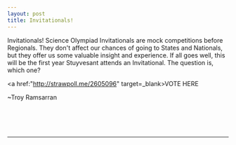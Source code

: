 ```yaml
---
layout: post
title: Invitationals!
---
```



Invitationals! Science Olympiad Invitationals are mock competitions before Regionals. They don't affect our chances of going to States and Nationals, but they offer us some valuable insight and experience. If all goes well, this will be the first year Stuyvesant attends an Invitational. The question is, which one?

<a href:"http://strawpoll.me/2605096" target=_blank>VOTE HERE</a>

~Troy Ramsarran
<br>
<br>
<br>
<br>
<br>
<hr>
<br>
<br>
<br>
<br>
<br>
